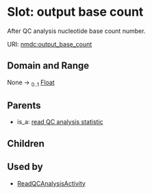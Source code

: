 
# Slot: output base count


After QC analysis nucleotide base count number.

URI: [nmdc:output_base_count](https://microbiomedata/meta/output_base_count)


## Domain and Range

None &#8594;  <sub>0..1</sub> [Float](types/Float.md)

## Parents

 *  is_a: [read QC analysis statistic](read_QC_analysis_statistic.md)

## Children


## Used by

 * [ReadQCAnalysisActivity](ReadQCAnalysisActivity.md)
